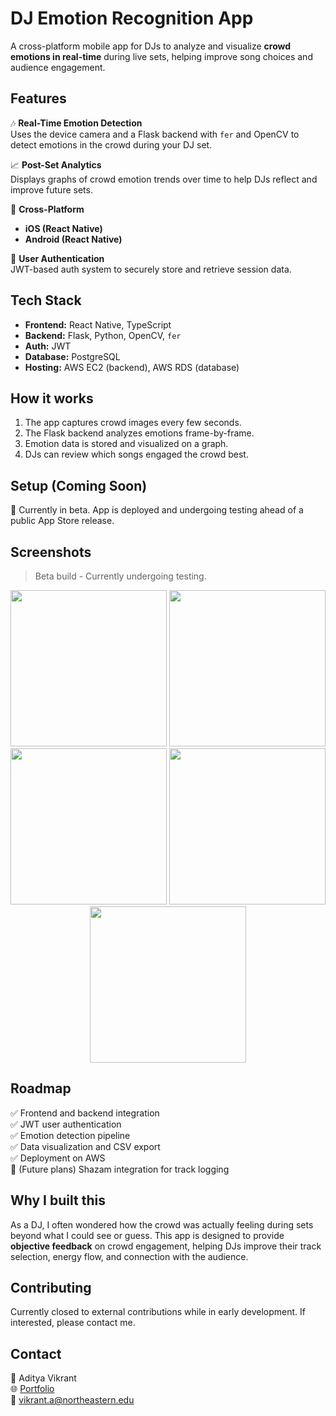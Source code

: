 # DJ Emotion Recognition App

A cross-platform mobile app for DJs to analyze and visualize **crowd emotions in real-time** during live sets, helping improve song choices and audience engagement.

## Features

🎶 **Real-Time Emotion Detection**  
Uses the device camera and a Flask backend with `fer` and OpenCV to detect emotions in the crowd during your DJ set.

📈 **Post-Set Analytics**  
Displays graphs of crowd emotion trends over time to help DJs reflect and improve future sets.

📱 **Cross-Platform**  
- **iOS (React Native)** 
- **Android (React Native)** 

🔐 **User Authentication**  
JWT-based auth system to securely store and retrieve session data.

## Tech Stack

- **Frontend:** React Native, TypeScript
- **Backend:** Flask, Python, OpenCV, `fer`
- **Auth:** JWT
- **Database:** PostgreSQL
- **Hosting:** AWS EC2 (backend), AWS RDS (database)

## How it works

1. The app captures crowd images every few seconds.
2. The Flask backend analyzes emotions frame-by-frame.
3. Emotion data is stored and visualized on a graph.
4. DJs can review which songs engaged the crowd best.

## Setup (Coming Soon)

🚧 Currently in beta. App is deployed and undergoing testing ahead of a public App Store release.

## Screenshots

> Beta build - Currently undergoing testing.
<p align="center">
  <img src="https://github.com/user-attachments/assets/08cca286-3e68-41f7-9e84-d281a42c786a" width="250" />
  <img src="https://github.com/user-attachments/assets/e822c040-88d8-4823-9a7f-e8453083a1c1" width="250" />
  <img src="https://github.com/user-attachments/assets/85d712fc-980c-47cf-a4c4-c05fc65fd04d" width="250" />
  <img src="https://github.com/user-attachments/assets/176a7acf-3f07-429b-a9ec-2aec223fec1a" width="250" />
  <img src="https://github.com/user-attachments/assets/b16420f5-9df9-4f7a-826a-9d77b0002de9" width="250" />
</p>


## Roadmap

✅ Frontend and backend integration  
✅ JWT user authentication  
✅ Emotion detection pipeline  
✅ Data visualization and CSV export  
✅ Deployment on AWS  
🚧 (Future plans) Shazam integration for track logging

## Why I built this

As a DJ, I often wondered how the crowd was actually feeling during sets beyond what I could see or guess. This app is designed to provide **objective feedback** on crowd engagement, helping DJs improve their track selection, energy flow, and connection with the audience.

## Contributing

Currently closed to external contributions while in early development. If interested, please contact me.

## Contact

👤 Aditya Vikrant  
🌐 [Portfolio](https://adityavikrant.netlify.app/)  
📧 vikrant.a@northeastern.edu
